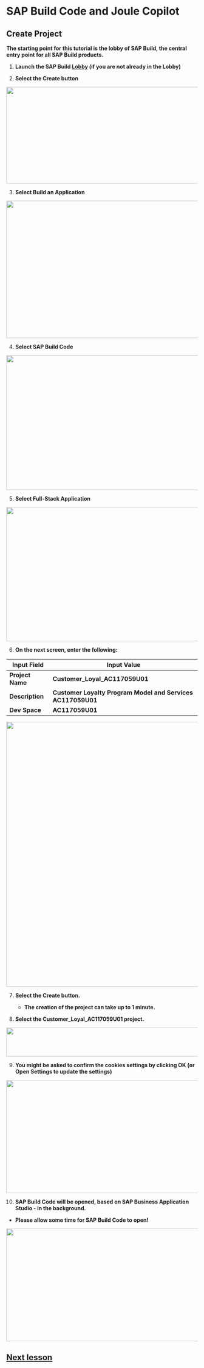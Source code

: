 # SAP Build Code and Joule Copilot

## Create Project

**The starting point for this tutorial is the lobby of SAP Build, the
central entry point for all SAP Build products.**

1.  **Launch the SAP
    Build [Lobby](https://sap-build-code-eu10.eu10.build.cloud.sap/lobby) (if
    you are not already in the Lobby)**

2.  **Select the Create button**

<img src="imagesimage1.jpeg"
style="width:6.5in;height:2.64375in" />

3.  **Select Build an Application**

<img src="imagesimage2.jpeg"
style="width:6.5in;height:3.7625in" />

4.  **Select SAP Build Code**

<img src="imagesimage3.jpeg"
style="width:6.5in;height:3.68264in" />

5.  **Select Full-Stack Application**

<img src="imagesimage4.jpeg"
style="width:6.5in;height:3.66736in" />

6.  **On the next screen, enter the following:**

| **Input Field** | **Input Value** |
|----|----|
| **Project Name** | **Customer_Loyal_AC117059U01** |
| **Description** | **Customer Loyalty Program Model and Services AC117059U01** |
| **Dev Space** | **AC117059U01** |

<img src="imagesimage5.jpeg"
style="width:6.5in;height:7.25347in" />

7.  **Select the Create button.**

    - **The creation of the project can take up to 1 minute.**

8.  **Select the Customer_Loyal_AC117059U01 project.**

<img src="imagesimage6.jpeg"
style="width:6.5in;height:0.79097in" />

9.  **You might be asked to confirm the cookies settings by
    clicking OK (or Open Settings to update the settings)**

<img src="imagesimage7.png"
style="width:6.5in;height:3.09444in" />

10. **SAP Build Code will be opened, based on SAP Business Application
    Studio - in the background.**

- **Please allow some time for SAP Build Code to open!**

<img src="imagesimage8.jpeg"
style="width:6.5in;height:3.08958in" />

## [Next lesson](../ex1.2/)
